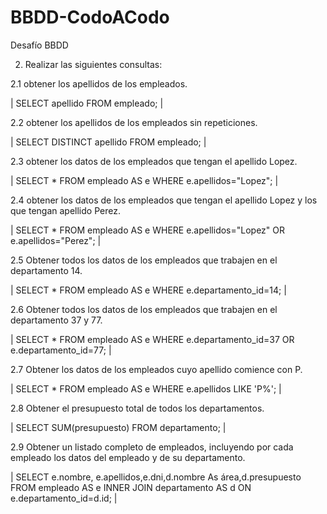 # BBDD-CodoACodo
Desafío BBDD

2) Realizar las siguientes consultas:

2.1 obtener los apellidos de los empleados.

| SELECT apellido FROM empleado; |

2.2 obtener los apellidos de los empleados sin repeticiones.

| SELECT DISTINCT apellido FROM empleado; |

2.3 obtener los datos de los empleados que tengan el apellido Lopez.

| SELECT * FROM empleado AS e WHERE e.apellidos="Lopez"; |

2.4 obtener los datos de los empleados que tengan el apellido Lopez y los que tengan apellido Perez.

| SELECT * FROM empleado AS e WHERE e.apellidos="Lopez" OR e.apellidos="Perez"; |

2.5 Obtener todos los datos de los empleados que trabajen en el departamento 14.

| SELECT * FROM empleado AS e WHERE e.departamento_id=14; |

2.6 Obtener todos los datos de los empleados que trabajen en el departamento 37 y 77.

| SELECT * FROM empleado AS e WHERE e.departamento_id=37 OR e.departamento_id=77; |

2.7 Obtener los datos de los empleados cuyo apellido comience con P.

| SELECT * FROM empleado AS e WHERE e.apellidos LIKE 'P%'; |

2.8 Obtener el presupuesto total de todos los departamentos.

| SELECT SUM(presupuesto) FROM departamento; |

2.9 Obtener un listado completo de empleados, incluyendo por cada empleado los datos del empleado
y de su departamento.

| SELECT e.nombre, e.apellidos,e.dni,d.nombre As área,d.presupuesto FROM empleado AS e INNER JOIN departamento AS d ON e.departamento_id=d.id; |
